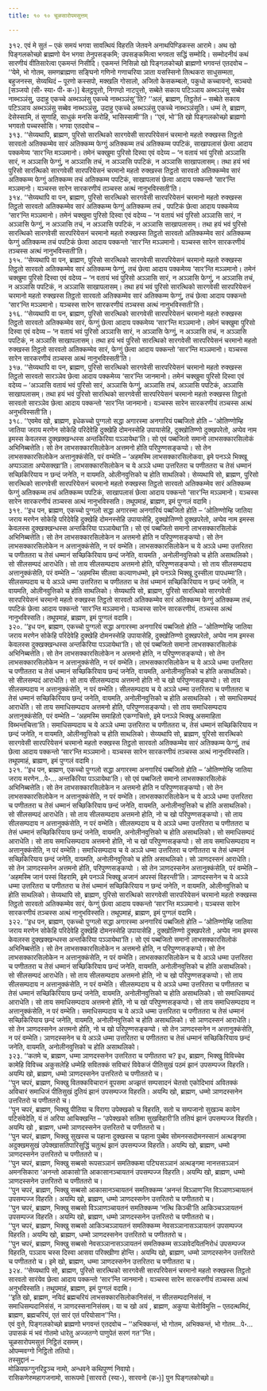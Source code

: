 ```yaml
---
title: १० १० चूळसारोपमसुत्तम्

---
```


३१२. एवं मे सुतं – एकं समयं भगवा सावत्थियं विहरति जेतवने अनाथपिण्डिकस्स आरामे। अथ खो पिङ्गलकोच्छो ब्राह्मणो येन भगवा तेनुपसङ्कमि; उपसङ्कमित्वा भगवता सद्धिं सम्मोदि। सम्मोदनीयं कथं सारणीयं वीतिसारेत्वा एकमन्तं निसीदि। एकमन्तं निसिन्नो खो पिङ्गलकोच्छो ब्राह्मणो भगवन्तं एतदवोच – ‘‘येमे, भो गोतम, समणब्राह्मणा सङ्घिनो गणिनो गणाचरिया ञाता यसस्सिनो तित्थकरा साधुसम्मता, बहुजनस्स, सेय्यथिदं – पूरणो कस्सपो, मक्खलि गोसालो, अजितो केसकम्बलो, पकुधो कच्चायनो, सञ्चयो [सञ्जयो (सी॰ स्या॰ पी॰ क॰)] बेलट्ठपुत्तो, निगण्ठो नाटपुत्तो, सब्बेते सकाय पटिञ्ञाय अब्भञ्ञंसु सब्बेव नाब्भञ्ञंसु, उदाहु एकच्चे अब्भञ्ञंसु एकच्चे नाब्भञ्ञंसू’’ति? ‘‘अलं, ब्राह्मण, तिट्ठतेतं – सब्बेते सकाय पटिञ्ञाय अब्भञ्ञंसु सब्बेव नाब्भञ्ञंसु, उदाहु एकच्चे अब्भञ्ञंसु एकच्चे नाब्भञ्ञंसूति। धम्मं ते, ब्राह्मण, देसेस्सामि, तं सुणाहि, साधुकं मनसि करोहि, भासिस्सामी’’ति। ‘‘एवं, भो’’ति खो पिङ्गलकोच्छो ब्राह्मणो भगवतो पच्चस्सोसि। भगवा एतदवोच –  
३१३. ‘‘सेय्यथापि, ब्राह्मण, पुरिसो सारत्थिको सारगवेसी सारपरियेसनं चरमानो महतो रुक्खस्स तिट्ठतो सारवतो अतिक्कम्मेव सारं अतिक्कम्म फेग्गुं अतिक्कम्म तचं अतिक्कम्म पपटिकं, साखापलासं छेत्वा आदाय पक्कमेय्य ‘सार’न्ति मञ्ञमानो। तमेनं चक्खुमा पुरिसो दिस्वा एवं वदेय्य – ‘न वतायं भवं पुरिसो अञ्ञासि सारं, न अञ्ञासि फेग्गुं, न अञ्ञासि तचं, न अञ्ञासि पपटिकं, न अञ्ञासि साखापलासम्। तथा हयं भवं पुरिसो सारत्थिको सारगवेसी सारपरियेसनं चरमानो महतो रुक्खस्स तिट्ठतो सारवतो अतिक्कम्मेव सारं अतिक्कम्म फेग्गुं अतिक्कम्म तचं अतिक्कम्म पपटिकं, साखापलासं छेत्वा आदाय पक्कन्तो ‘सार’न्ति मञ्ञमानो। यञ्चस्स सारेन सारकरणीयं तञ्चस्स अत्थं नानुभविस्सती’ति।  
३१४. ‘‘सेय्यथापि वा पन, ब्राह्मण, पुरिसो सारत्थिको सारगवेसी सारपरियेसनं चरमानो महतो रुक्खस्स तिट्ठतो सारवतो अतिक्कम्मेव सारं अतिक्कम्म फेग्गुं अतिक्कम्म तचं , पपटिकं छेत्वा आदाय पक्कमेय्य ‘सार’न्ति मञ्ञमानो। तमेनं चक्खुमा पुरिसो दिस्वा एवं वदेय्य – ‘न वतायं भवं पुरिसो अञ्ञासि सारं, न अञ्ञासि फेग्गुं, न अञ्ञासि तचं, न अञ्ञासि पपटिकं, न अञ्ञासि साखापलासम्। तथा हयं भवं पुरिसो सारत्थिको सारगवेसी सारपरियेसनं चरमानो महतो रुक्खस्स तिट्ठतो सारवतो अतिक्कम्मेव सारं अतिक्कम्म फेग्गुं अतिक्कम्म तचं पपटिकं छेत्वा आदाय पक्कन्तो ‘सार’न्ति मञ्ञमानो। यञ्चस्स सारेन सारकरणीयं तञ्चस्स अत्थं नानुभविस्सती’ति।  
३१५. ‘‘सेय्यथापि वा पन, ब्राह्मण, पुरिसो सारत्थिको सारगवेसी सारपरियेसनं चरमानो महतो रुक्खस्स तिट्ठतो सारवतो अतिक्कम्मेव सारं अतिक्कम्म फेग्गुं, तचं छेत्वा आदाय पक्कमेय्य ‘सार’न्ति मञ्ञमानो। तमेनं चक्खुमा पुरिसो दिस्वा एवं वदेय्य – ‘न वतायं भवं पुरिसो अञ्ञासि सारं, न अञ्ञासि फेग्गुं, न अञ्ञासि तचं, न अञ्ञासि पपटिकं, न अञ्ञासि साखापलासम्। तथा हयं भवं पुरिसो सारत्थिको सारगवेसी सारपरियेसनं चरमानो महतो रुक्खस्स तिट्ठतो सारवतो अतिक्कम्मेव सारं अतिक्कम्म फेग्गुं, तचं छेत्वा आदाय पक्कन्तो ‘सार’न्ति मञ्ञमानो। यञ्चस्स सारेन सारकरणीयं तञ्चस्स अत्थं नानुभविस्सती’ति।  
३१६. ‘‘सेय्यथापि वा पन, ब्राह्मण, पुरिसो सारत्थिको सारगवेसी सारपरियेसनं चरमानो महतो रुक्खस्स तिट्ठतो सारवतो अतिक्कम्मेव सारं, फेग्गुं छेत्वा आदाय पक्कमेय्य ‘सार’न्ति मञ्ञमानो। तमेनं चक्खुमा पुरिसो दिस्वा एवं वदेय्य – ‘न वतायं भवं पुरिसो अञ्ञासि सारं, न अञ्ञासि फेग्गुं, न अञ्ञासि तचं, न अञ्ञासि पपटिकं, न अञ्ञासि साखापलासम्। तथा हयं भवं पुरिसो सारत्थिको सारगवेसी सारपरियेसनं चरमानो महतो रुक्खस्स तिट्ठतो सारवतो अतिक्कम्मेव सारं, फेग्गुं छेत्वा आदाय पक्कन्तो ‘सार’न्ति मञ्ञमानो। यञ्चस्स सारेन सारकरणीयं तञ्चस्स अत्थं नानुभविस्सती’ति।  
३१७. ‘‘सेय्यथापि वा पन, ब्राह्मण, पुरिसो सारत्थिको सारगवेसी सारपरियेसनं चरमानो महतो रुक्खस्स तिट्ठतो सारवतो सारञ्ञेव छेत्वा आदाय पक्कमेय्य ‘सार’न्ति जानमानो। तमेनं चक्खुमा पुरिसो दिस्वा एवं वदेय्य – ‘अञ्ञासि वतायं भवं पुरिसो सारं, अञ्ञासि फेग्गुं, अञ्ञासि तचं, अञ्ञासि पपटिकं, अञ्ञासि साखापलासम्। तथा हयं भवं पुरिसो सारत्थिको सारगवेसी सारपरियेसनं चरमानो महतो रुक्खस्स तिट्ठतो सारवतो सारञ्ञेव छेत्वा आदाय पक्कन्तो ‘सार’न्ति जानमानो। यञ्चस्स सारेन सारकरणीयं तञ्चस्स अत्थं अनुभविस्सती’ति।  
३१८. ‘‘एवमेव खो, ब्राह्मण, इधेकच्चो पुग्गलो सद्धा अगारस्मा अनगारियं पब्बजितो होति – ‘ओतिण्णोम्हि जातिया जराय मरणेन सोकेहि परिदेवेहि दुक्खेहि दोमनस्सेहि उपायासेहि, दुक्खोतिण्णो दुक्खपरेतो, अप्पेव नाम इमस्स केवलस्स दुक्खक्खन्धस्स अन्तकिरिया पञ्ञायेथा’ति। सो एवं पब्बजितो समानो लाभसक्कारसिलोकं अभिनिब्बत्तेति। सो तेन लाभसक्कारसिलोकेन अत्तमनो होति परिपुण्णसङ्कप्पो। सो तेन लाभसक्कारसिलोकेन अत्तानुक्कंसेति, परं वम्भेति – ‘अहमस्मि लाभसक्कारसिलोकवा, इमे पनञ्ञे भिक्खू अप्पञ्ञाता अप्पेसक्खा’ति। लाभसक्कारसिलोकेन च ये अञ्ञे धम्मा उत्तरितरा च पणीततरा च तेसं धम्मानं सच्छिकिरियाय न छन्दं जनेति, न वायमति, ओलीनवुत्तिको च होति साथलिको। सेय्यथापि सो, ब्राह्मण, पुरिसो सारत्थिको सारगवेसी सारपरियेसनं चरमानो महतो रुक्खस्स तिट्ठतो सारवतो अतिक्कम्मेव सारं अतिक्कम्म फेग्गुं अतिक्कम्म तचं अतिक्कम्म पपटिकं, साखापलासं छेत्वा आदाय पक्कन्तो ‘सार’न्ति मञ्ञमानो। यञ्चस्स सारेन सारकरणीयं तञ्चस्स अत्थं नानुभविस्सति। तथूपमाहं, ब्राह्मण, इमं पुग्गलं वदामि।  
३१९. ‘‘इध पन, ब्राह्मण, एकच्चो पुग्गलो सद्धा अगारस्मा अनगारियं पब्बजितो होति – ‘ओतिण्णोम्हि जातिया जराय मरणेन सोकेहि परिदेवेहि दुक्खेहि दोमनस्सेहि उपायासेहि, दुक्खोतिण्णो दुक्खपरेतो, अप्पेव नाम इमस्स केवलस्स दुक्खक्खन्धस्स अन्तकिरिया पञ्ञायेथा’ति। सो एवं पब्बजितो समानो लाभसक्कारसिलोकं अभिनिब्बत्तेति। सो तेन लाभसक्कारसिलोकेन न अत्तमनो होति न परिपुण्णसङ्कप्पो। सो तेन लाभसक्कारसिलोकेन न अत्तानुक्कंसेति, न परं वम्भेति। लाभसक्कारसिलोकेन च ये अञ्ञे धम्मा उत्तरितरा च पणीततरा च तेसं धम्मानं सच्छिकिरियाय छन्दं जनेति, वायमति , अनोलीनवुत्तिको च होति असाथलिको। सो सीलसम्पदं आराधेति। सो ताय सीलसम्पदाय अत्तमनो होति, परिपुण्णसङ्कप्पो। सो ताय सीलसम्पदाय अत्तानुक्कंसेति, परं वम्भेति – ‘अहमस्मि सीलवा कल्याणधम्मो, इमे पनञ्ञे भिक्खू दुस्सीला पापधम्मा’ति। सीलसम्पदाय च ये अञ्ञे धम्मा उत्तरितरा च पणीततरा च तेसं धम्मानं सच्छिकिरियाय न छन्दं जनेति, न वायमति, ओलीनवुत्तिको च होति साथलिको। सेय्यथापि सो, ब्राह्मण, पुरिसो सारत्थिको सारगवेसी सारपरियेसनं चरमानो महतो रुक्खस्स तिट्ठतो सारवतो अतिक्कम्मेव सारं अतिक्कम्म फेग्गुं अतिक्कम्म तचं, पपटिकं छेत्वा आदाय पक्कन्तो ‘सार’न्ति मञ्ञमानो। यञ्चस्स सारेन सारकरणीयं, तञ्चस्स अत्थं नानुभविस्सति। तथूपमाहं, ब्राह्मण, इमं पुग्गलं वदामि।  
३२०. ‘‘इध पन, ब्राह्मण, एकच्चो पुग्गलो सद्धा अगारस्मा अनगारियं पब्बजितो होति – ‘ओतिण्णोम्हि जातिया जराय मरणेन सोकेहि परिदेवेहि दुक्खेहि दोमनस्सेहि उपायासेहि, दुक्खोतिण्णो दुक्खपरेतो, अप्पेव नाम इमस्स केवलस्स दुक्खक्खन्धस्स अन्तकिरिया पञ्ञायेथा’ति। सो एवं पब्बजितो समानो लाभसक्कारसिलोकं अभिनिब्बत्तेति। सो तेन लाभसक्कारसिलोकेन न अत्तमनो होति, न परिपुण्णसङ्कप्पो। सो तेन लाभसक्कारसिलोकेन न अत्तानुक्कंसेति, न परं वम्भेति। लाभसक्कारसिलोकेन च ये अञ्ञे धम्मा उत्तरितरा च पणीततरा च तेसं धम्मानं सच्छिकिरियाय छन्दं जनेति, वायमति, अनोलीनवुत्तिको च होति असाथलिको। सो सीलसम्पदं आराधेति। सो ताय सीलसम्पदाय अत्तमनो होति नो च खो परिपुण्णसङ्कप्पो। सो ताय सीलसम्पदाय न अत्तानुक्कंसेति, न परं वम्भेति। सीलसम्पदाय च ये अञ्ञे धम्मा उत्तरितरा च पणीततरा च तेसं धम्मानं सच्छिकिरियाय छन्दं जनेति, वायमति, अनोलीनवुत्तिको च होति असाथलिको । सो समाधिसम्पदं आराधेति। सो ताय समाधिसम्पदाय अत्तमनो होति, परिपुण्णसङ्कप्पो। सो ताय समाधिसम्पदाय अत्तानुक्कंसेति, परं वम्भेति – ‘अहमस्मि समाहितो एकग्गचित्तो, इमे पनञ्ञे भिक्खू असमाहिता विब्भन्तचित्ता’ति। समाधिसम्पदाय च ये अञ्ञे धम्मा उत्तरितरा च पणीततरा च, तेसं धम्मानं सच्छिकिरियाय न छन्दं जनेति, न वायमति, ओलीनवुत्तिको च होति साथलिको। सेय्यथापि सो, ब्राह्मण, पुरिसो सारत्थिको सारगवेसी सारपरियेसनं चरमानो महतो रुक्खस्स तिट्ठतो सारवतो अतिक्कम्मेव सारं अतिक्कम्म फेग्गुं, तचं छेत्वा आदाय पक्कन्तो ‘सार’न्ति मञ्ञमानो। यञ्चस्स सारेन सारकरणीयं तञ्चस्स अत्थं नानुभविस्सति। तथूपमाहं, ब्राह्मण, इमं पुग्गलं वदामि।  
३२१. ‘‘इध पन, ब्राह्मण, एकच्चो पुग्गलो सद्धा अगारस्मा अनगारियं पब्बजितो होति – ‘ओतिण्णोम्हि जातिया जराय मरणेन…पे॰… अन्तकिरिया पञ्ञायेथा’ति। सो एवं पब्बजितो समानो लाभसक्कारसिलोकं अभिनिब्बत्तेति। सो तेन लाभसक्कारसिलोकेन न अत्तमनो होति न परिपुण्णसङ्कप्पो। सो तेन लाभसक्कारसिलोकेन न अत्तानुक्कंसेति, न परं वम्भेति। लाभसक्कारसिलोकेन च ये अञ्ञे धम्मा उत्तरितरा च पणीततरा च तेसं धम्मानं सच्छिकिरियाय छन्दं जनेति, वायमति, अनोलीनवुत्तिको च होति असाथलिको। सो सीलसम्पदं आराधेति। सो ताय सीलसम्पदाय अत्तमनो होति, नो च खो परिपुण्णसङ्कप्पो। सो ताय सीलसम्पदाय न अत्तानुक्कंसेति, न परं वम्भेति। सीलसम्पदाय च ये अञ्ञे धम्मा उत्तरितरा च पणीततरा च तेसं धम्मानं सच्छिकिरियाय छन्दं जनेति, वायमति, अनोलीनवुत्तिको च होति असाथलिको। सो समाधिसम्पदं आराधेति। सो ताय समाधिसम्पदाय अत्तमनो होति, नो च खो परिपुण्णसङ्कप्पो। सो ताय समाधिसम्पदाय न अत्तानुक्कंसेति, न परं वम्भेति। समाधिसम्पदाय च ये अञ्ञे धम्मा उत्तरितरा च पणीततरा च तेसं धम्मानं सच्छिकिरियाय छन्दं जनेति, वायमति, अनोलीनवुत्तिको च होति असाथलिको। सो ञाणदस्सनं आराधेति। सो तेन ञाणदस्सनेन अत्तमनो होति, परिपुण्णसङ्कप्पो । सो तेन ञाणदस्सनेन अत्तानुक्कंसेति, परं वम्भेति – ‘अहमस्मि जानं पस्सं विहरामि, इमे पनञ्ञे भिक्खू अजानं अपस्सं विहरन्ती’ति। ञाणदस्सनेन च ये अञ्ञे धम्मा उत्तरितरा च पणीततरा च तेसं धम्मानं सच्छिकिरियाय न छन्दं जनेति, न वायमति, ओलीनवुत्तिको च होति साथलिको। सेय्यथापि सो, ब्राह्मण, पुरिसो सारत्थिको सारगवेसी सारपरियेसनं चरमानो महतो रुक्खस्स तिट्ठतो सारवतो अतिक्कम्मेव सारं, फेग्गुं छेत्वा आदाय पक्कन्तो ‘सार’न्ति मञ्ञमानो। यञ्चस्स सारेन सारकरणीयं तञ्चस्स अत्थं नानुभविस्सति। तथूपमाहं, ब्राह्मण, इमं पुग्गलं वदामि।  
३२२. ‘‘इध पन, ब्राह्मण, एकच्चो पुग्गलो सद्धा अगारस्मा अनगारियं पब्बजितो होति – ‘ओतिण्णोम्हि जातिया जराय मरणेन सोकेहि परिदेवेहि दुक्खेहि दोमनस्सेहि उपायासेहि , दुक्खोतिण्णो दुक्खपरेतो , अप्पेव नाम इमस्स केवलस्स दुक्खक्खन्धस्स अन्तकिरिया पञ्ञायेथा’ति। सो एवं पब्बजितो समानो लाभसक्कारसिलोकं अभिनिब्बत्तेति। सो तेन लाभसक्कारसिलोकेन न अत्तमनो होति, न परिपुण्णसङ्कप्पो। सो तेन लाभसक्कारसिलोकेन न अत्तानुक्कंसेति, न परं वम्भेति। लाभसक्कारसिलोकेन च ये अञ्ञे धम्मा उत्तरितरा च पणीततरा च तेसं धम्मानं सच्छिकिरियाय छन्दं जनेति, वायमति, अनोलीनवुत्तिको च होति असाथलिको। सो सीलसम्पदं आराधेति। सो ताय सीलसम्पदाय अत्तमनो होति, नो च खो परिपुण्णसङ्कप्पो। सो ताय सीलसम्पदाय न अत्तानुक्कंसेति, न परं वम्भेति। सीलसम्पदाय च ये अञ्ञे धम्मा उत्तरितरा च पणीततरा च तेसं धम्मानं सच्छिकिरियाय छन्दं जनेति, वायमति, अनोलीनवुत्तिको च होति असाथलिको। सो समाधिसम्पदं आराधेति। सो ताय समाधिसम्पदाय अत्तमनो होति, नो च खो परिपुण्णसङ्कप्पो। सो ताय समाधिसम्पदाय न अत्तानुक्कंसेति, न परं वम्भेति। समाधिसम्पदाय च ये अञ्ञे धम्मा उत्तरितरा च पणीततरा च तेसं धम्मानं सच्छिकिरियाय छन्दं जनेति, वायमति, अनोलीनवुत्तिको च होति असाथलिको। सो ञाणदस्सनं आराधेति। सो तेन ञाणदस्सनेन अत्तमनो होति, नो च खो परिपुण्णसङ्कप्पो। सो तेन ञाणदस्सनेन न अत्तानुक्कंसेति, न परं वम्भेति। ञाणदस्सनेन च ये अञ्ञे धम्मा उत्तरितरा च पणीततरा च तेसं धम्मानं सच्छिकिरियाय छन्दं जनेति, वायमति, अनोलीनवुत्तिको च होति असाथलिको।  
३२३. ‘‘कतमे च, ब्राह्मण, धम्मा ञाणदस्सनेन उत्तरितरा च पणीततरा च? इध, ब्राह्मण, भिक्खु विविच्चेव कामेहि विविच्च अकुसलेहि धम्मेहि सवितक्कं सविचारं विवेकजं पीतिसुखं पठमं झानं उपसम्पज्ज विहरति। अयम्पि खो, ब्राह्मण, धम्मो ञाणदस्सनेन उत्तरितरो च पणीततरो च।  
‘‘पुन चपरं, ब्राह्मण, भिक्खु वितक्कविचारानं वूपसमा अज्झत्तं सम्पसादनं चेतसो एकोदिभावं अवितक्कं अविचारं समाधिजं पीतिसुखं दुतियं झानं उपसम्पज्ज विहरति। अयम्पि खो, ब्राह्मण, धम्मो ञाणदस्सनेन उत्तरितरो च पणीततरो च।  
‘‘पुन चपरं, ब्राह्मण, भिक्खु पीतिया च विरागा उपेक्खको च विहरति, सतो च सम्पजानो सुखञ्च कायेन पटिसंवेदेति, यं तं अरिया आचिक्खन्ति – ‘उपेक्खको सतिमा सुखविहारी’ति ततियं झानं उपसम्पज्ज विहरति। अयम्पि खो , ब्राह्मण, धम्मो ञाणदस्सनेन उत्तरितरो च पणीततरो च।  
‘‘पुन चपरं, ब्राह्मण, भिक्खु सुखस्स च पहाना दुक्खस्स च पहाना पुब्बेव सोमनस्सदोमनस्सानं अत्थङ्गमा अदुक्खमसुखं उपेक्खासतिपारिसुद्धिं चतुत्थं झानं उपसम्पज्ज विहरति। अयम्पि खो, ब्राह्मण, धम्मो ञाणदस्सनेन उत्तरितरो च पणीततरो च।  
‘‘पुन चपरं, ब्राह्मण, भिक्खु सब्बसो रूपसञ्ञानं समतिक्कमा पटिघसञ्ञानं अत्थङ्गमा नानत्तसञ्ञानं अमनसिकारा ‘अनन्तो आकासो’ति आकासानञ्चायतनं उपसम्पज्ज विहरति। अयम्पि खो, ब्राह्मण, धम्मो ञाणदस्सनेन उत्तरितरो च पणीततरो च।  
‘‘पुन चपरं, ब्राह्मण, भिक्खु सब्बसो आकासानञ्चायतनं समतिक्कम्म ‘अनन्तं विञ्ञाण’न्ति विञ्ञाणञ्चायतनं उपसम्पज्ज विहरति। अयम्पि खो, ब्राह्मण, धम्मो ञाणदस्सनेन उत्तरितरो च पणीततरो च।  
‘‘पुन चपरं, ब्राह्मण, भिक्खु सब्बसो विञ्ञाणञ्चायतनं समतिक्कम्म ‘नत्थि किञ्ची’ति आकिञ्चञ्ञायतनं उपसम्पज्ज विहरति। अयम्पि खो, ब्राह्मण, धम्मो ञाणदस्सनेन उत्तरितरो च पणीततरो च।  
‘‘पुन चपरं, ब्राह्मण, भिक्खु सब्बसो आकिञ्चञ्ञायतनं समतिक्कम्म नेवसञ्ञानासञ्ञायतनं उपसम्पज्ज विहरति। अयम्पि खो, ब्राह्मण, धम्मो ञाणदस्सनेन उत्तरितरो च पणीततरो च।  
‘‘पुन चपरं, ब्राह्मण, भिक्खु सब्बसो नेवसञ्ञानासञ्ञायतनं समतिक्कम्म सञ्ञावेदयितनिरोधं उपसम्पज्ज विहरति, पञ्ञाय चस्स दिस्वा आसवा परिक्खीणा होन्ति। अयम्पि खो, ब्राह्मण, धम्मो ञाणदस्सनेन उत्तरितरो च पणीततरो च। इमे खो, ब्राह्मण, धम्मा ञाणदस्सनेन उत्तरितरा च पणीततरा च।  
३२४. ‘‘सेय्यथापि सो, ब्राह्मण, पुरिसो सारत्थिको सारगवेसी सारपरियेसनं चरमानो महतो रुक्खस्स तिट्ठतो सारवतो सारंयेव छेत्वा आदाय पक्कन्तो ‘सार’न्ति जानमानो। यञ्चस्स सारेन सारकरणीयं तञ्चस्स अत्थं अनुभविस्सति। तथूपमाहं, ब्राह्मण, इमं पुग्गलं वदामि।  
‘‘इति खो, ब्राह्मण, नयिदं ब्रह्मचरियं लाभसक्कारसिलोकानिसंसं, न सीलसम्पदानिसंसं, न समाधिसम्पदानिसंसं, न ञाणदस्सनानिसंसम्। या च खो अयं , ब्राह्मण, अकुप्पा चेतोविमुत्ति – एतदत्थमिदं, ब्राह्मण, ब्रह्मचरियं, एतं सारं एतं परियोसान’’न्ति।  
एवं वुत्ते, पिङ्गलकोच्छो ब्राह्मणो भगवन्तं एतदवोच – ‘‘अभिक्कन्तं, भो गोतम, अभिक्कन्तं, भो गोतम…पे॰… उपासकं मं भवं गोतमो धारेतु अज्जतग्गे पाणुपेतं सरणं गत’’न्ति।  
चूळसारोपमसुत्तं निट्ठितं दसमम्।  
ओपम्मवग्गो निट्ठितो ततियो।  
तस्सुद्दानं –  
मोळियफग्गुनरिट्ठञ्च नामो, अन्धवने कथिपुण्णं निवापो।  
रासिकणेरुमहागजनामो, सारूपमो [सारवरो (स्या॰), सारवनो (क॰)] पुन पिङ्गलकोच्छो॥  